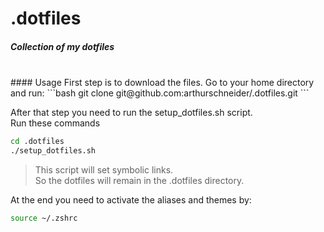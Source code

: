 # .dotfiles
##### Collection of my dotfiles

</br>
#### Usage
 First step is to download the files.  
 Go to your home directory and run:
```bash
git clone git@github.com:arthurschneider/.dotfiles.git
```


After that step you need to run the setup_dotfiles.sh script.  
Run these commands
```bash
cd .dotfiles
./setup_dotfiles.sh
```
>This script will set symbolic links.  
>So the dotfiles will remain in the .dotfiles directory.

At the end you need to activate the aliases and themes by:
```bash
source ~/.zshrc
```
